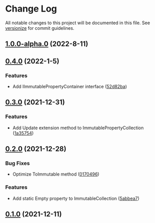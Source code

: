 # Change Log

All notable changes to this project will be documented in this file. See [versionize](https://github.com/saintedlama/versionize) for commit guidelines.

<a name="1.0.0-alpha.0"></a>
## [1.0.0-alpha.0](https://www.github.com/Kantaiko/Properties/releases/tag/v1.0.0-alpha.0) (2022-8-11)

<a name="0.4.0"></a>
## [0.4.0](https://www.github.com/Kantaiko/Properties/releases/tag/v0.4.0) (2022-1-5)

### Features

* Add IImmutablePropertyContainer interface ([52d82ba](https://www.github.com/Kantaiko/Properties/commit/52d82baf085fe28858991bc6bc46aca0a3229523))

<a name="0.3.0"></a>
## [0.3.0](https://www.github.com/Kantaiko/Properties/releases/tag/v0.3.0) (2021-12-31)

### Features

* Add Update extension method to ImmutablePropertyCollection ([1a35754](https://www.github.com/Kantaiko/Properties/commit/1a35754d34c599ec4bf93c601c95be3b7a550b22))

<a name="0.2.0"></a>
## [0.2.0](https://www.github.com/Kantaiko/Properties/releases/tag/v0.2.0) (2021-12-28)

### Bug Fixes

* Optimize ToImmutable method ([0170496](https://www.github.com/Kantaiko/Properties/commit/01704966c8ef1700ad919e2a83fdc0cf8b702d79))

### Features

* Add static Empty property to ImmutableCollection ([5abbea7](https://www.github.com/Kantaiko/Properties/commit/5abbea7616411d55fcc08b9cc17d8eb2bcc36ab6))

<a name="0.1.0"></a>
## [0.1.0](https://www.github.com/Kantaiko/Properties/releases/tag/v0.1.0) (2021-12-11)

